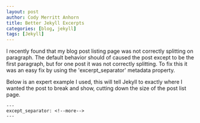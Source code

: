 ```yaml
---
layout: post
author: Cody Merritt Anhorn
title: Better Jekyll Excerpts
categories: [blog, jekyll]
tags: [Jekyll]
---
```


I recently found that my blog post listing page was not correctly splitting on paragraph. The default behavior should of caused the post except to be the first paragraph, but for one post it was not correctly splitting. To fix this it was an easy fix by using the 'excerpt_separator' metadata property.

Below is an expert example I used, this will tell Jekyll to exactly where I wanted the post to break and show, cutting down the size of the post list page.

~~~
---
except_separator: <!--more-->
---
~~~